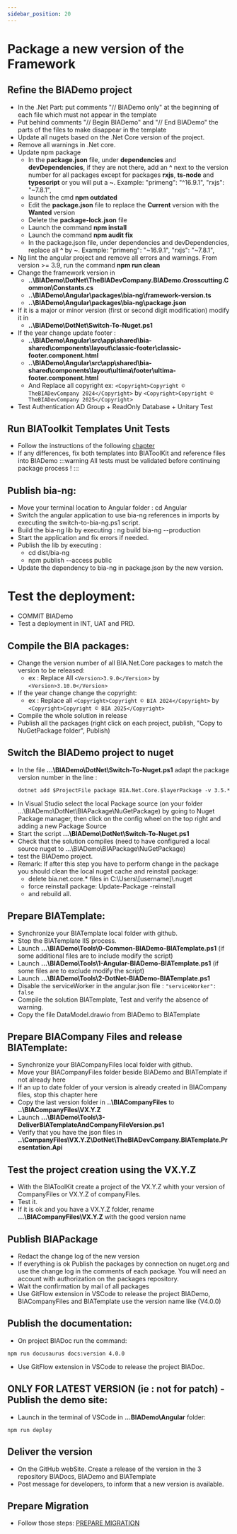 ```yaml
---
sidebar_position: 20
---
```

# Package a new version of the Framework

## Refine the BIADemo project
- In the .Net Part: put comments "// BIADemo only" at the beginning of each file which must not appear in the template
- Put behind comments "// Begin BIADemo" and "// End BIADemo" the parts of the files to make disappear in the template
- Update all nugets based on the .Net Core version of the project.
- Remove all warnings in .Net core.
- Update npm package
  - In the **package.json** file, under **dependencies** and **devDependencies**, if they are not there, add an **^** next to the version number for all packages except for packages **rxjs**, **ts-node** and **typescript** or you will put a **~**. Example: "primeng": "^16.9.1", "rxjs": "~7.8.1",
  - launch the cmd **npm outdated**
  - Edit the **package.json** file to replace the **Current** version with the **Wanted** version
  - Delete the **package-lock.json** file
  - Launch the command **npm install**
  - Launch the command **npm audit fix**
  - In the package.json file, under dependencies and devDependencies, replace all **^** by **~**. Example: "primeng": "~16.9.1", "rxjs": "~7.8.1",
- Ng lint the angular project and remove all errors and warnings. From version >= 3.9, run the command **npm run clean**
- Change the framework version in 
  - **..\BIADemo\DotNet\TheBIADevCompany.BIADemo.Crosscutting.Common\Constants.cs**
  - **..\BIADemo\Angular\packages\bia-ng\framework-version.ts**
  - **..\BIADemo\Angular\packages\bia-ng\package.json**
- If it is a major or minor version (first or second digit modification) modify it in 
  - **..\BIADemo\DotNet\Switch-To-Nuget.ps1**
- If the year change update footer :
  - **..\BIADemo\Angular\src\app\shared\bia-shared\components\layout\classic-footer\classic-footer.component.html**
  - **..\BIADemo\Angular\src\app\shared\bia-shared\components\layout\ultima\footer\ultima-footer.component.html**
  - And Replace all copyright ex: ```<Copyright>Copyright © TheBIADevCompany 2024</Copyright>``` by ```<Copyright>Copyright © TheBIADevCompany 2025</Copyright>```
- Test Authentication AD Group + ReadOnly Database + Unitary Test

## Run BIAToolkit Templates Unit Tests
- Follow the instructions of the following [chapter](./10-Templates/20-BIAToolKitTemplates.md#unit-tests)
- If any differences, fix both templates into BIAToolKit and reference files into BIADemo
:::warning
All tests must be validated before continuing package process !
:::

## Publish bia-ng:
- Move your terminal location to Angular folder : cd Angular
- Switch the angular application to use bia-ng references in imports by executing the switch-to-bia-ng.ps1 script.
- Build the bia-ng lib by executing : ng build bia-ng --production
- Start the application and fix errors if needed.
- Publish the lib by executing :
  - cd dist/bia-ng
  - npm publish --access public
- Update the dependency to bia-ng in package.json by the new version.

# Test the deployment:
- COMMIT BIADemo
- Test a deployment in INT, UAT and PRD.

## Compile the BIA packages:
- Change the version number of all BIA.Net.Core packages to match the version to be released:
  - ex : Replace All ```<Version>3.9.0</Version>``` by ```<Version>3.10.0</Version>```
- If the year change change the copyright:
  - ex : Replace all ```<Copyright>Copyright © BIA 2024</Copyright>``` by ```<Copyright>Copyright © BIA 2025</Copyright>```
- Compile the whole solution in release
- Publish all the packages (right click on each project, publish, "Copy to NuGetPackage folder", Publish)

## Switch the BIADemo project to nuget
- In the file **...\BIADemo\DotNet\Switch-To-Nuget.ps1** adapt the package version number in the line :
    ```
    dotnet add $ProjectFile package BIA.Net.Core.$layerPackage -v 3.5.*
    ```
- In Visual Studio select the local Package source (on your folder ...\BIADemo\DotNet\BIAPackage\NuGetPackage) by going to Nuget Package manager, then click on the config wheel on the top right and adding a new Package Source
- Start the script **...\BIADemo\DotNet\Switch-To-Nuget.ps1**
- Check that the solution compiles (need to have configured a local source nuget to ...\BIADemo\BIAPackage\NuGetPackage)
- test the BIADemo project.
- Remark: If after this step you have to perform change in the package you should clean the local nuget cache and reinstall package:
  - delete bia.net.core.* files in C:\Users\\[username]\\.nuget
  - force reinstall package: Update-Package -reinstall
  - and rebuild all.

## Prepare BIATemplate:
- Synchronize your BIATemplate local folder with github.
- Stop the BIATemplate IIS process.
- Launch **...\BIADemo\Tools\0-Common-BIADemo-BIATemplate.ps1** (if some additional files are to include modify the script)
- Launch **...\BIADemo\Tools\1-Angular-BIADemo-BIATemplate.ps1** (if some files are to exclude modify the script)
- Launch **...\BIADemo\Tools\2-DotNet-BIADemo-BIATemplate.ps1**
- Disable the serviceWorker in the angular.json file : ```"serviceWorker": false```
- Compile the solution BIATemplate, Test and verify the absence of warning.
- Copy the file DataModel.drawio from BIADemo to BIATemplate
  
## Prepare BIACompany Files and release BIATemplate:
- Synchronize your BIACompanyFiles local folder with github.
- Move your BIACompanyFiles folder beside BIADemo and BIATemplate if not already here
- If an up to date folder of your version is already created in BIACompany files, stop this chapter here
- Copy the last version folder in   **..\BIACompanyFiles** to **..\BIACompanyFiles\VX.Y.Z**
- Launch **...\BIADemo\Tools\3-DeliverBIATemplateAndCompanyFileVersion.ps1**
- Verify that you have the json files in **..\CompanyFiles\VX.Y.Z\DotNet\TheBIADevCompany.BIATemplate.Presentation.Api**

## Test the project creation using the VX.Y.Z
- With the BIAToolKit create a project of the VX.Y.Z whith your version of CompanyFiles or VX.Y.Z of companyFiles.
- Test it.
- If it is ok and you have a VX.Y.Z folder, rename **...\BIACompanyFiles\VX.Y.Z** with the good version name

## Publish BIAPackage
- Redact the change log of the new version
- If everything is ok Publish the packages by connection on nuget.org and use the change log in the comments of each package. You will need an account with authorization on the packages repository.
- Wait the confirmation by mail of all packages
- Use GitFlow extension in VSCode to release the project BIADemo, BIACompanyFiles and BIATemplate use the version name like (V4.0.0)

## Publish the documentation: 
- On project BIADoc run the command:
```
npm run docusaurus docs:version 4.0.0
```
- Use GitFlow extension in VSCode to release the project BIADoc.

## ONLY FOR LATEST VERSION (ie : not for patch) - Publish the demo site:
- Launch in the terminal of VSCode in **...BIADemo\Angular** folder:
```
npm run deploy
```

## Deliver the version
- On the GitHub webSite. Create a release of the version in the 3 repository BIADocs, BIADemo and BIATemplate
- Post message for developers, to inform that a new version is available.

## Prepare Migration
- Follow those steps: [PREPARE MIGRATION](./20-PrepareMigration.md)